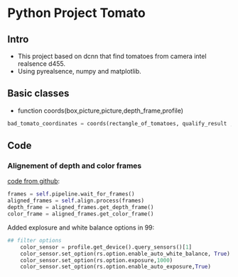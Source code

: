 # Python Project Tomato

## Intro

* This project based on dcnn that find tomatoes from camera intel realsence d455.
* Using pyrealsence, numpy and matplotlib.

## Basic classes

* function coords(box,picture,picture,depth_frame,profile)
```python
bad_tomato_coordinates = coords(rectangle_of_tomatoes, qualify_result ,qualify_image,qualify_depth,colorized_depth,profile)
```
## Code
### Alignement of depth and color frames
[code from github](https://github.com/ut-robotics/picr21-team-4meats/blob/0a2f68959e92fb180e8dc32ea1351e628a1b4e30/camera.py#L73):
```python
frames = self.pipeline.wait_for_frames()
aligned_frames = self.align.process(frames)
depth_frame = aligned_frames.get_depth_frame()
color_frame = aligned_frames.get_color_frame()
```

Added explosure and white balance options in 99:

```python
## filter options
    color_sensor = profile.get_device().query_sensors()[1]
    color_sensor.set_option(rs.option.enable_auto_white_balance, True)
    color_sensor.set_option(rs.option.exposure,1000)
    color_sensor.set_option(rs.option.enable_auto_exposure,True)
```